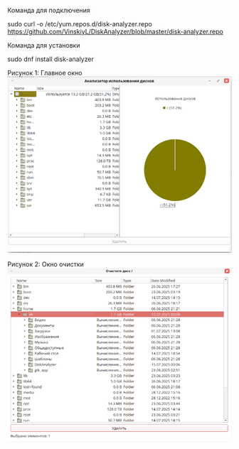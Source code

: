 Команда для подключения

sudo curl -o /etc/yum.repos.d/disk-analyzer.repo \
    https://github.com/VinskiyL/DiskAnalyzer/blob/master/disk-analyzer.repo
    
Команда для установки

sudo dnf install disk-analyzer

Рисунок 1: Главное окно
![Главное окно](main_window.png)

Рисунок 2: Окно очистки
![Окно очистки](disk_cleanup.png)

